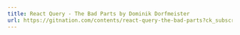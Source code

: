 ```yaml
---
title: React Query - The Bad Parts by Dominik Dorfmeister
url: https://gitnation.com/contents/react-query-the-bad-parts?ck_subscriber_id=478668122
---
```

